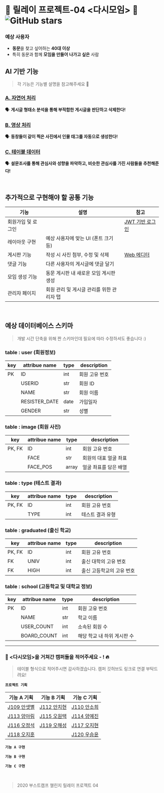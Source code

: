 # 🏫 릴레이 프로젝트-04 <다시모임> 🏫 ![GitHub stars](https://img.shields.io/github/stars/boostcamp-2020/relay_04?style=social) 

### 예상 사용자
- **동문**을 찾고 싶어하는 **40대 이상**
- 특히 동문과 함께 **모임을 만들어 나가고 싶은** 사람


## AI 기반 기능
> 각 기능은 기능별 설명을 참고해주세요 🙌

### [A. 자연어 처리](https://github.com/boostcamp-2020/relay_04/blob/master/planning/Feature_A.md)
🗣 **게시글 형태소 분석을 통해 부적합한 게시글을 판단하고 삭제한다!**



### [B. 영상 처리](https://github.com/boostcamp-2020/relay_04/blob/master/planning/Feature_B.md)
🗣 **동창들이 같이 찍은 사진에서 인물 태그를 자동으로 생성한다!**
    
                                     
### [C. 테이블 데이터](https://github.com/boostcamp-2020/relay_04/blob/master/planning/Feature_C.md)
🗣 **설문조사를 통해 관심사와 성향을 파악하고, 비슷한 관심사를 가진 사람들을 추천해준다!**

<br>

## 추가적으로 구현해야 할 공통 기능

기능 | 설명 | 참고
--- | --- | ---
회원가입 및 로그인 |  | [JWT 기반 로그인](https://sanghaklee.tistory.com/47)
레이아웃 구현 | 예상 사용자에 맞는 UI (폰트 크기 등) | 
게시판 기능 | 작성 시 사진 첨부, 수정 및 삭제 | [Web 에디터](http://blog.naver.com/PostView.nhn?blogId=psj9102&logNo=221560331178&categoryNo=27&parentCategoryNo=0&viewDate=&currentPage=1&postListTopCurrentPage=1&from=postView)
댓글 기능 | 다른 사용자의 게시글에 댓글 달기 |
모임 생성 기능 | 동문 게시판 내 새로운 모임 게시판 생성 |
관리자 페이지 | 회원 관리 및 게시글 관리를 위한 관리자 탭 |

<br>

## 예상 데이터베이스 스키마
> 개발 시간 단축을 위해 짠 스키마인데 필요에 따라 수정하셔도 좋습니다 :)

### table : user (회원정보)
key | attribue name | type | description
--- | --- | --- | ---
PK | ID | int | 회원 고유 번호
| | USERID | str | 회원 ID
| | NAME | str | 회원 이름
| | RESISTER_DATE | date | 가입일자
| | GENDER | str | 성별

### table : image (회원 사진)
key | attribue name | type | description
--- | --- | --- | ---
PK, FK | ID | int | 회원 고유 번호
| | FACE | str | 회원의 대표 얼굴 좌표
| | FACE_POS | array | 얼굴 좌표를 담은 배열

### table : type (테스트 결과)
key | attribue name | type | description
--- | --- | --- | ---
PK, FK | ID | int | 회원 고유 번호
| | TYPE | int |  테스트 결과 유형

### table : graduated (출신 학교)
key | attribue name | type | description
--- | --- | --- | ---
PK, FK | ID | int | 회원 고유 번호
FK | UNIV | int | 출신 대학의 고유 번호
FK | HIGH | int | 출신 고등학교의 고유 번호

### table : school (고등학교 및 대학교 정보)

key | attribue name | type | description
--- | --- | --- | ---
PK | ID | int | 회원 고유 번호
| | NAME | str | 학교 이름
| | USER_COUNT | int | 소속된 회원 수
| | BOARD_COUNT | int | 해당 학교 내 하위 게시판 수

---

### 👥 <다시모임>을 거쳐간 캠퍼들을 적어주세요 - ! 🔥
> 테이블 형식으로 적어주시면 감사하겠습니다. 캠퍼 깃허브도 링크로 연결 부탁드려요!

**`프로젝트 기획`**

기능 A 기획 | 기능 B 기획 | 기능 C 기획
--- | --- | --- |
[J109 안샛별](https://github.com/sbyeol3) | [J112 안치현](https://github.com/enhakkore) | [J110 안소희](https://github.com/ahnsoheee)
[J113 양아림](https://github.com/ahrimy) | [J115 오원택](https://github.com/dotaku1992) | [J114 양예진](https://github.com/yejineee)
[J116 오정석](https://github.com/o-star) | [J119 오해성](https://github.com/ohsolution) | [J117 오지현](https://github.com/joh16)
[J118 오지훈](https://github.com/hoo00nn) | | [J120 우승윤](https://github.com/woosy0308)


**`기능 A 구현`**

**`기능 B 구현`**

**`기능 C 구현`**

<br>

> 2020 부스트캠프 챌린지 릴레이 프로젝트 04